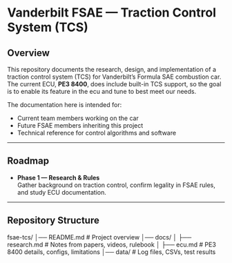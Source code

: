 # Vanderbilt FSAE — Traction Control System (TCS)

## Overview
This repository documents the research, design, and implementation of a traction control system (TCS) for Vanderbilt’s Formula SAE combustion car.  
The current ECU, **PE3 8400**, does include built-in TCS support, so the goal is to enable its feature in the ecu and tune to best meet our needs.

The documentation here is intended for:
- Current team members working on the car
- Future FSAE members inheriting this project
- Technical reference for control algorithms and software

---

## Roadmap
- **Phase 1 — Research & Rules**  
  Gather background on traction control, confirm legality in FSAE rules, and study ECU documentation.

---

## Repository Structure

fsae-tcs/
│── README.md # Project overview
│── docs/
│ ├── research.md # Notes from papers, videos, rulebook
│ ├── ecu.md # PE3 8400 details, configs, limitations
│── data/ # Log files, CSVs, test results